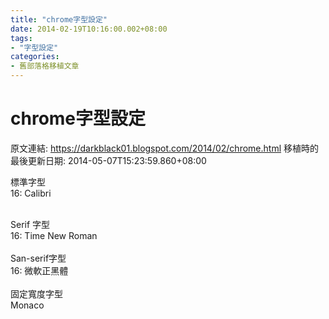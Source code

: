 ```yaml
---
title: "chrome字型設定"
date: 2014-02-19T10:16:00.002+08:00
tags: 
- "字型設定"
categories:
- 舊部落格移植文章
---
```


# chrome字型設定

原文連結: https://darkblack01.blogspot.com/2014/02/chrome.html
移植時的最後更新日期: 2014-05-07T15:23:59.860+08:00

標準字型<br />16: Calibri<br /><div><br /></div>Serif 字型<br />16: Time New Roman<br /><br />San-serif字型<br />16: 微軟正黑體<br /><br />固定寬度字型<br />Monaco
